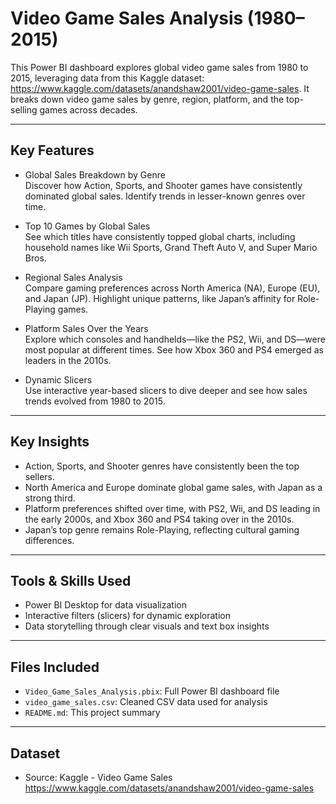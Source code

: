 # Video Game Sales Analysis (1980–2015)

This Power BI dashboard explores global video game sales from 1980 to 2015, leveraging data from this Kaggle dataset: https://www.kaggle.com/datasets/anandshaw2001/video-game-sales. It breaks down video game sales by genre, region, platform, and the top-selling games across decades.

---

## Key Features

- Global Sales Breakdown by Genre  
  Discover how Action, Sports, and Shooter games have consistently dominated global sales. Identify trends in lesser-known genres over time.

- Top 10 Games by Global Sales  
  See which titles have consistently topped global charts, including household names like Wii Sports, Grand Theft Auto V, and Super Mario Bros.

- Regional Sales Analysis  
  Compare gaming preferences across North America (NA), Europe (EU), and Japan (JP). Highlight unique patterns, like Japan’s affinity for Role-Playing games.

- Platform Sales Over the Years  
  Explore which consoles and handhelds—like the PS2, Wii, and DS—were most popular at different times. See how Xbox 360 and PS4 emerged as leaders in the 2010s.

- Dynamic Slicers  
  Use interactive year-based slicers to dive deeper and see how sales trends evolved from 1980 to 2015.

---

## Key Insights

- Action, Sports, and Shooter genres have consistently been the top sellers.  
- North America and Europe dominate global game sales, with Japan as a strong third.  
- Platform preferences shifted over time, with PS2, Wii, and DS leading in the early 2000s, and Xbox 360 and PS4 taking over in the 2010s.  
- Japan’s top genre remains Role-Playing, reflecting cultural gaming differences.

---

## Tools & Skills Used

- Power BI Desktop for data visualization   
- Interactive filters (slicers) for dynamic exploration  
- Data storytelling through clear visuals and text box insights

---

## Files Included

- `Video_Game_Sales_Analysis.pbix`: Full Power BI dashboard file  
- `video_game_sales.csv`: Cleaned CSV data used for analysis  
- `README.md`: This project summary

---

## Dataset

- Source: Kaggle - Video Game Sales  
  https://www.kaggle.com/datasets/anandshaw2001/video-game-sales
